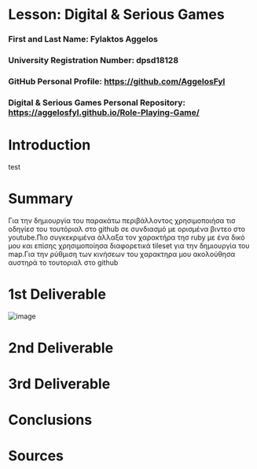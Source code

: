 # Lesson: Digital & Serious Games

### First and Last Name: Fylaktos Aggelos
### University Registration Number: dpsd18128
### GitHub Personal Profile: https://github.com/AggelosFyl
### Digital & Serious Games Personal Repository: https://aggelosfyl.github.io/Role-Playing-Game/

# Introduction

test

# Summary
Για την δημιουργία του παρακάτω περιβάλλοντος χρησιμοποιήσα τισ οδηγίεσ του τουτόριαλ στο github σε συνδιασμό με ορισμένα βιντεο στο youtube.Πιο συγκεκριμένα άλλαξα τον χαρακτήρα τησ ruby με ένα δικό μου και επίσης χρησιμοποίησα διαφορετικά tileset για την δημιουργία του map.Για την ρύθμιση των κινήσεων του χαρακτηρα μου ακολούθησα αυστηρά το τουτοριαλ στο github


# 1st Deliverable
![image](https://user-images.githubusercontent.com/116358622/201469607-322a7ac8-825c-4c54-912a-c50027468cb2.png)



# 2nd Deliverable


# 3rd Deliverable 


# Conclusions


# Sources

